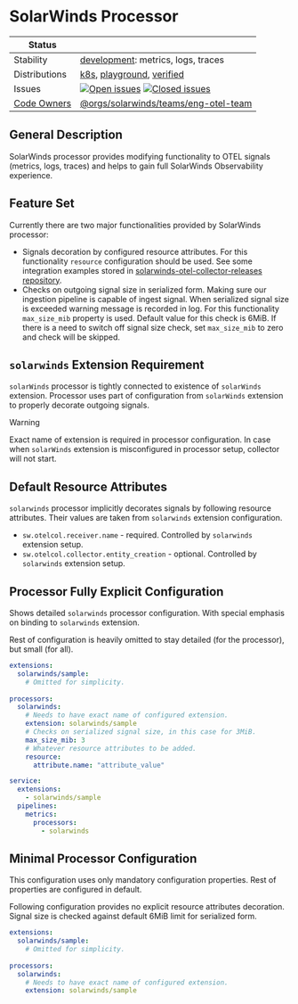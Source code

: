 # SolarWinds Processor

<!-- distribution links hack -->
[verified]: https://github.com/solarwinds/solarwinds-otel-collector-releases/tree/main/distributions/verified
[playground]: https://github.com/solarwinds/solarwinds-otel-collector-releases/tree/main/distributions/playground
[k8s]: https://github.com/solarwinds/solarwinds-otel-collector-releases/tree/main/distributions/k8s


<!-- status autogenerated section -->
| Status        |           |
| ------------- |-----------|
| Stability     | [development]: metrics, logs, traces   |
| Distributions | [k8s], [playground], [verified] |
| Issues        | [![Open issues](https://img.shields.io/github/issues-search/open-telemetry/opentelemetry-collector-contrib?query=is%3Aissue%20is%3Aopen%20label%3Aprocessor%2Fsolarwinds%20&label=open&color=orange&logo=opentelemetry)](https://github.com/open-telemetry/opentelemetry-collector-contrib/issues?q=is%3Aopen+is%3Aissue+label%3Aprocessor%2Fsolarwinds) [![Closed issues](https://img.shields.io/github/issues-search/open-telemetry/opentelemetry-collector-contrib?query=is%3Aissue%20is%3Aclosed%20label%3Aprocessor%2Fsolarwinds%20&label=closed&color=blue&logo=opentelemetry)](https://github.com/open-telemetry/opentelemetry-collector-contrib/issues?q=is%3Aclosed+is%3Aissue+label%3Aprocessor%2Fsolarwinds) |
| [Code Owners](https://github.com/open-telemetry/opentelemetry-collector-contrib/blob/main/CONTRIBUTING.md#becoming-a-code-owner)    | [@orgs/solarwinds/teams/eng-otel-team](https://www.github.com/orgs/solarwinds/teams/eng-otel-team) |

[development]: https://github.com/open-telemetry/opentelemetry-collector/blob/main/docs/component-stability.md#development
[k8s]: https://github.com/open-telemetry/opentelemetry-collector-releases/tree/main/distributions/otelcol-k8s
[playground]: 
[verified]: 
<!-- end autogenerated section -->

## General Description
SolarWinds processor provides modifying functionality to OTEL signals (metrics, logs, traces) and helps to gain full SolarWinds Observability experience.

## Feature Set
Currently there are two major functionalities provided by SolarWinds processor:
- Signals decoration by configured resource attributes. For this functionality `resource` configuration should be used. See some integration examples stored in [solarwinds-otel-collector-releases repository](https://github.com/solarwinds/solarwinds-otel-collector-releases/tree/main/examples/integrations).
- Checks on outgoing signal size in serialized form. Making sure our ingestion pipeline is capable of ingest signal. When serialized signal size is exceeded warning message is recorded in log. For this functionality `max_size_mib` property is used. Default value for this check is 6MiB. If there is a need to switch off signal size check, set `max_size_mib` to zero and check will be skipped.

## `solarwinds` Extension Requirement

`solarWinds` processor is tightly connected to existence of `solarWinds` extension. Processor uses part of configuration from `solarWinds` extension to properly decorate outgoing signals.

> [!WARNING]
> Exact name of extension is required in processor configuration. In case when `solarWinds` extension is misconfigured in processor setup, collector will not start.

## Default Resource Attributes
`solarwinds` processor implicitly decorates signals by following resource attributes. Their values are taken from `solarwinds` extension configuration.
- `sw.otelcol.receiver.name` - required. Controlled by `solarwinds` extension setup.
- `sw.otelcol.collector.entity_creation` - optional. Controlled by `solarwinds` extension setup.

## Processor Fully Explicit Configuration
Shows detailed `solarwinds` processor configuration. With special emphasis on binding to `solarwinds` extension.

Rest of configuration is heavily omitted to stay detailed (for the processor), but small (for all).

```yaml
extensions:
  solarwinds/sample:
    # Omitted for simplicity.
    
processors:
  solarwinds:
    # Needs to have exact name of configured extension.
    extension: solarwinds/sample
    # Checks on serialized signal size, in this case for 3MiB.
    max_size_mib: 3
    # Whatever resource attributes to be added.
    resource:
      attribute.name: "attribute_value"

service:
  extensions:
    - solarwinds/sample
  pipelines:
    metrics:
      processors:
        - solarwinds
```

## Minimal Processor Configuration
This configuration uses only mandatory configuration properties. Rest of properties are configured in default.

Following configuration provides no explicit resource attributes decoration. Signal size is checked against default 6MiB limit for serialized form.

```yaml
extensions:
  solarwinds/sample:
    # Omitted for simplicity.
    
processors:
  solarwinds:
    # Needs to have exact name of configured extension.
    extension: solarwinds/sample
```
